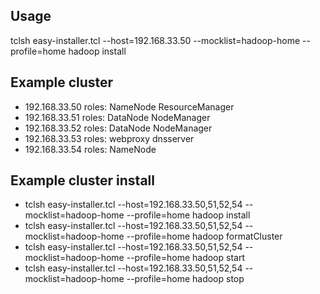 ## Usage

tclsh easy-installer.tcl --host=192.168.33.50 --mocklist=hadoop-home --profile=home hadoop install

## Example cluster

* 192.168.33.50 roles: NameNode ResourceManager
* 192.168.33.51 roles: DataNode NodeManager
* 192.168.33.52 roles: DataNode NodeManager
* 192.168.33.53 roles: webproxy dnsserver
* 192.168.33.54 roles: NameNode

## Example cluster install
* tclsh easy-installer.tcl --host=192.168.33.50,51,52,54 --mocklist=hadoop-home --profile=home hadoop install
* tclsh easy-installer.tcl --host=192.168.33.50,51,52,54 --mocklist=hadoop-home --profile=home hadoop formatCluster
* tclsh easy-installer.tcl --host=192.168.33.50,51,52,54 --mocklist=hadoop-home --profile=home hadoop start
* tclsh easy-installer.tcl --host=192.168.33.50,51,52,54 --mocklist=hadoop-home --profile=home hadoop stop

